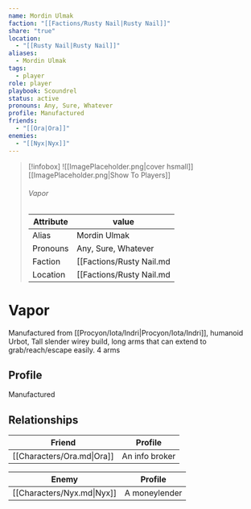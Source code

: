 ```yaml
---
name: Mordin Ulmak
faction: "[[Factions/Rusty Nail|Rusty Nail]]"
share: "true"
location:
  - "[[Rusty Nail|Rusty Nail]]"
aliases:
  - Mordin Ulmak
tags:
  - player
role: player
playbook: Scoundrel
status: active
pronouns: Any, Sure, Whatever
profile: Manufactured
friends:
  - "[[Ora|Ora]]"
enemies:
  - "[[Nyx|Nyx]]"
---
```



> [!infobox]
> ![[ImagePlaceholder.png|cover hsmall]]
> [[ImagePlaceholder.png|Show To Players]]
> ###### Vapor
> Attribute |  value |
> ---|---|
> Alias | Mordin Ulmak
> Pronouns | Any, Sure, Whatever
> Faction | [[Factions/Rusty Nail.md|Rusty Nail]]
> Location | [[Factions/Rusty Nail.md|Rusty Nail]] |

# Vapor

Manufactured from [[Procyon/Iota/Indri|Procyon/Iota/Indri]], humanoid Urbot, Tall slender wirey build, long arms that can extend to grab/reach/escape easily. 4 arms

## Profile
Manufactured

## Relationships

| Friend                     | Profile        |
| -------------------------- | -------------- |
| [[Characters/Ora.md\|Ora]] | An info broker |


| Enemy                      | Profile       |
| -------------------------- | ------------- |
| [[Characters/Nyx.md\|Nyx]] | A moneylender |


